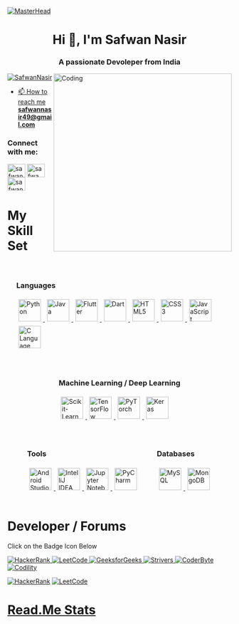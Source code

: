 [![MasterHead](https://firebasestorage.googleapis.com/v0/b/flexi-coding.appspot.com/o/dempgi7-520f8d5f-63d4-4453-8822-dbc149ae27f8.gif?alt=media&token=91c0c7b2-93c3-4029-b011-1a8703c5730d)](https://rishavchanda.io)
<h1 align="center">Hi 👋, I'm Safwan Nasir</h1>
<h3 align="center">A passionate Devoleper from India</h3>
<img align="right" alt="Coding" width="400" src="https://cdn.dribbble.com/users/1162077/screenshots/3848914/programmer.gif">


<p align="left"> <a href="https://x.com/SafwanNasir49" target="blank"><img src="https://img.shields.io/twitter/follow/Safwan Nasir?logo=twitter&style=for-the-badge" alt="SafwanNasir"  </p>


- 📫 How to reach me **safwannasir49@gmail.com**


<h3 align="left">Connect with me:</h3>
<p align="left">
<a href="https://twitter.com/SafwanNasir49" target="blank"><img align="center" src="https://raw.githubusercontent.com/rahuldkjain/github-profile-readme-generator/master/src/images/icons/Social/twitter.svg" alt="safwannasir" height="30" width="40" /></a>
<a href="https://linkedin.com/in/rishav-chanda-b89a791b3" target="blank"><img align="center" src="https://raw.githubusercontent.com/rahuldkjain/github-profile-readme-generator/master/src/images/icons/Social/linked-in-alt.svg" alt="safwa_nasir_linkedln" height="30" width="40" /></a>
<a href="https://instagram.com/safwan_nasir_" target="blank"><img align="center" src="https://raw.githubusercontent.com/rahuldkjain/github-profile-readme-generator/master/src/images/icons/Social/instagram.svg" alt="safwan_nasir_" height="30" width="40" /></a>

    
# My Skill Set

<div style="display: flex; justify-content: center; align-items: center; flex-wrap: wrap;">
    <div style="margin: 20px;">
        <h3>Languages</h3>
        <a href="https://www.python.org/" target="_blank" rel="noopener noreferrer nofollow">
            <img src="https://skillicons.dev/icons?i=python" alt="Python" style="width: 50px; height: 50px; margin: 5px;">
        </a>
        <a href="https://www.java.com/" target="_blank" rel="noopener noreferrer nofollow">
            <img src="https://skillicons.dev/icons?i=java" alt="Java" style="width: 50px; height: 50px; margin: 5px;">
        </a>
        <a href="https://flutter.dev/" target="_blank" rel="noopener noreferrer nofollow">
            <img src="https://skillicons.dev/icons?i=flutter" alt="Flutter" style="width: 50px; height: 50px; margin: 5px;">
        </a>
        <a href="https://dart.dev/" target="_blank" rel="noopener noreferrer nofollow">
            <img src="https://skillicons.dev/icons?i=dart" alt="Dart" style="width: 50px; height: 50px; margin: 5px;">
        </a>
        <a href="https://developer.mozilla.org/en-US/docs/Web/HTML" target="_blank" rel="noopener noreferrer nofollow">
            <img src="https://skillicons.dev/icons?i=html" alt="HTML5" style="width: 50px; height: 50px; margin: 5px;">
        </a>
        <a href="https://developer.mozilla.org/en-US/docs/Web/CSS" target="_blank" rel="noopener noreferrer nofollow">
            <img src="https://skillicons.dev/icons?i=css" alt="CSS3" style="width: 50px; height: 50px; margin: 5px;">
        </a>
        <a href="https://developer.mozilla.org/en-US/docs/Web/JavaScript" target="_blank" rel="noopener noreferrer nofollow">
            <img src="https://skillicons.dev/icons?i=javascript" alt="JavaScript" style="width: 50px; height: 50px; margin: 5px;">
        </a>
        <a href="https://www.cprogramming.com/" target="_blank" rel="noopener noreferrer nofollow">
            <img src="https://skillicons.dev/icons?i=c" alt="C Language" style="width: 50px; height: 50px; margin: 5px;">
        </a>
    </div>
    <div style="margin: 20px;">
        <h3>Machine Learning / Deep Learning</h3>
        <a href="https://scikit-learn.org/" target="_blank" rel="noopener noreferrer nofollow">
            <img src="https://icon.icepanel.io/Technology/svg/scikit-learn.svg" alt="Scikit-Learn" style="width: 50px; height: 50px; margin: 5px;">
        </a>
        <a href="https://icon.icepanel.io/Technology/svg/TensorFlow.svg" target="_blank" rel="noopener noreferrer nofollow">
            <img src="https://icon.icepanel.io/Technology/svg/TensorFlow.svg" alt="TensorFlow" style="width: 50px; height: 50px; margin: 5px;">
        </a>
        <a href="https://icon.icepanel.io/Technology/svg/PyTorch.svg" target="_blank" rel="noopener noreferrer nofollow">
            <img src="https://icon.icepanel.io/Technology/svg/PyTorch.svg" alt="PyTorch" style="width: 50px; height: 50px; margin: 5px;">
        </a>
        <a href="https://icon.icepanel.io/Technology/svg/Keras.svg" target="_blank" rel="noopener noreferrer nofollow">
            <img src="https://icon.icepanel.io/Technology/svg/Keras.svg" alt="Keras" style="width: 50px; height: 50px; margin: 5px;">
        </a>
    </div>
    <div style="margin: 20px;">
        <h3>Tools</h3>
        <a href="https://developer.android.com/studio" target="_blank" rel="noopener noreferrer nofollow">
            <img src="https://skillicons.dev/icons?i=androidstudio" alt="Android Studio" style="width: 50px; height: 50px; margin: 5px;">
        </a>
        <a href="https://www.jetbrains.com/idea/" target="_blank" rel="noopener noreferrer nofollow">
            <img src="https://skillicons.dev/icons?i=idea" alt="IntelliJ IDEA" style="width: 50px; height: 50px; margin: 5px;">
        </a>
        <a href="https://jupyter.org/" target="_blank" rel="noopener noreferrer nofollow">
            <img src="https://cdn.icon-icons.com/icons2/2667/PNG/512/jupyter_app_icon_161280.png" alt="Jupyter Notebook" style="width: 50px; height: 50px; margin: 5px;">
        </a>
        <a href="https://www.jetbrains.com/pycharm/" target="_blank" rel="noopener noreferrer nofollow">
            <img src="https://icon.icepanel.io/Technology/svg/PyCharm.svg" alt="PyCharm" style="width: 50px; height: 50px; margin: 5px;">
        </a>
    </div>
    <div style="margin: 20px;">
        <h3>Databases</h3>
        <a href="https://www.mysql.com/" target="_blank" rel="noopener noreferrer nofollow">
            <img src="https://skillicons.dev/icons?i=mysql" alt="MySQL" style="width: 50px; height: 50px; margin: 5px;">
        </a>
        <a href="https://www.mongodb.com/" target="_blank" rel="noopener noreferrer nofollow">
            <img src="https://skillicons.dev/icons?i=mongodb" alt="MongoDB" style="width: 50px; height: 50px; margin: 5px;">
        </a>
    </div>
</div>


# Developer / Forums

Click on the Badge Icon Below

<a target="_blank" rel="noopener noreferrer nofollow" href="https://www.hackerrank.com/profile/safwannasir49">
    <img src="https://img.shields.io/badge/HackerRank-2EC866?style=for-the-badge&logo=hackerrank&logoColor=white" alt="HackerRank" />
</a>

<a target="_blank" rel="noopener noreferrer nofollow" href="https://leetcode.com/">
    <img src="https://img.shields.io/badge/LeetCode-FFA116?style=for-the-badge&logo=leetcode&logoColor=black" alt="LeetCode" />
</a>
<a target="_blank" rel="noopener noreferrer nofollow" href="https://www.geeksforgeeks.org/user/safwannasir49/?utm_source=geeksforgeeks&utm_medium=my_profile&utm_campaign=auth_user">
    <img src="https://img.shields.io/badge/GeeksforGeeks-0F9D58?style=for-the-badge&logo=geeksforgeeks&logoColor=white" alt="GeeksforGeeks" />
</a>
<a target="_blank" rel="noopener noreferrer nofollow" href="https://takeuforward.org/">
    <img src="https://img.shields.io/badge/Strivers-FF0000?style=for-the-badge&logo=strivers&logoColor=white" alt="Strivers" />
</a>
<a target="_blank" rel="noopener noreferrer nofollow" href="https://coderbyte.com/profile/safwannasir49">
    <img src="https://img.shields.io/badge/CoderByte-ADD8E6?style=for-the-badge&logo=coderbyte&logoColor=white" alt="CoderByte" />
</a>
<a target="_blank" rel="noopener noreferrer nofollow" href="https://app.codility.com/programmers/">
    <img src="https://img.shields.io/badge/Codility-black?style=for-the-badge" alt="Codility" />
</a>

<a href="https://www.hackerrank.com/" target="_blank" rel="noopener noreferrer nofollow"><img src="https://img.shields.io/badge/HackerRank-00EA64?style=for-the-badge&logo=hackerrank&logoColor=white" alt="HackerRank" /></a>
<a href="https://leetcode.com/" target="_blank" rel="noopener noreferrer nofollow"><img src="https://img.shields.io/badge/LeetCode-FFA116?style=for-the-badge&logo=leetcode&logoColor=white" alt="LeetCode" /></a>
<a href="https://www.geeksforgeeks.org/" target="_blank" rel="noopener noreferrer nofollow">


# Read.Me Stats











